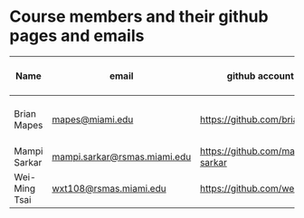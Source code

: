 # Course members and their github pages and emails

Name | email | github account URL | Clinic/meeting cannot-make times
-----|------ | -------------------|----------------------
Brian Mapes | mapes@miami.edu | https://github.com/brianmapes | Not right before class: right after, or the day before
Mampi Sarkar | mampi.sarkar@rsmas.miami.edu | https://github.com/mampi-sarkar | 
Wei-Ming Tsai | wxt108@rsmas.miami.edu | https://github.com/weiming9115 |

